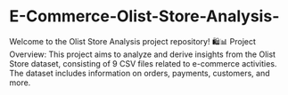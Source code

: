 # E-Commerce-Olist-Store-Analysis-
Welcome to the Olist Store Analysis project repository! 🛍️📊
Project Overview:
This project aims to analyze and derive insights from the Olist Store dataset, consisting of 9 CSV files related to e-commerce activities. The dataset includes information on orders, payments, customers, and more.
